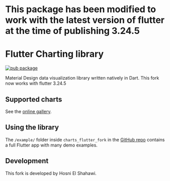 # This package has been modified to work with the latest version of flutter at the time of publishing 3.24.5

# Flutter Charting library

[![pub package](https://img.shields.io/pub/v/charts_flutter_fork.svg)](https://pub.dartlang.org/packages/charts_flutter_fork)

Material Design data visualization library written natively in Dart.
This fork now works with flutter 3.24.5

## Supported charts

See the [online gallery](https://google.github.io/charts/flutter/gallery.html).

## Using the library

The `/example/` folder inside `charts_flutter_fork` in the [GitHub repo](https://github.com/google/charts)
contains a full Flutter app with many demo examples.

## Development

This fork is developed by Hosni El Shahawi.
<!-- This project is developed internally at Google and published for external
consumption, external contributions unfortunately cannot be taken at this time. -->
